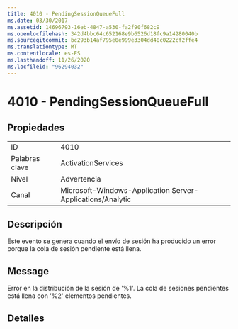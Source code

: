 ```yaml
---
title: 4010 - PendingSessionQueueFull
ms.date: 03/30/2017
ms.assetid: 14696793-16eb-4847-a530-fa2f90f682c9
ms.openlocfilehash: 342d4bbc64c652168e9b6526d18fc9a14280040b
ms.sourcegitcommit: bc293b14af795e0e999e3304dd40c0222cf2ffe4
ms.translationtype: MT
ms.contentlocale: es-ES
ms.lasthandoff: 11/26/2020
ms.locfileid: "96294032"
---
```

# <a name="4010---pendingsessionqueuefull"></a>4010 - PendingSessionQueueFull

## <a name="properties"></a>Propiedades  
  
|||  
|-|-|  
|ID|4010|  
|Palabras clave|ActivationServices|  
|Nivel|Advertencia|  
|Canal|Microsoft-Windows-Application Server-Applications/Analytic|  
  
## <a name="description"></a>Descripción  

 Este evento se genera cuando el envío de sesión ha producido un error porque la cola de sesión pendiente está llena.  
  
## <a name="message"></a>Message  

 Error en la distribución de la sesión de '%1'. La cola de sesiones pendientes está llena con '%2' elementos pendientes.  
  
## <a name="details"></a>Detalles
